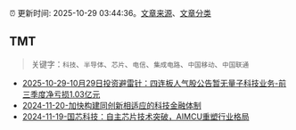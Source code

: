 :alarm_clock: 更新时间: 2025-10-29 03:44:36。[文章来源](/README.md)、[文章分类](/TAGS.md)

## TMT


> 关键字：`科技`、`半导体`、`芯片`、`电信`、`集成电路`、`中国移动`、`中国联通`



- [2025-10-29-10月29日投资避雷针：四连板人气股公告暂无量子科技业务-前三季度净亏损1.03亿元](https://www.cls.cn/detail/2184158) 
- [2024-11-20-加快构建同创新相适应的科技金融体制](https://xueqiu.com/9193403816/313561745) 
- [2024-11-19-国芯科技：自主芯片技术突破，AIMCU重塑行业格局](https://xueqiu.com/8151841495/313402043) 
